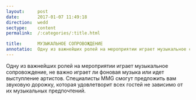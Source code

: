 ```yaml
---
layout:     post
date:       2017-01-07 11:49:18
direction:  wedd
sectype:    content
permalink:  /:categories/:title.html

title:      МУЗЫКАЛЬНОЕ СОПРОВОЖДЕНИЕ          
annotatio:  Одну из важнейших ролей на мероприятии играет музыкальное сопровождение, не важно играет ли фоновая музыка или идет выступление артистов. Специалисты MMG смогут предложить вам звуковую дорожку, которая удовлетворит всех гостей не зависимо от их музыкальных предпочтений.  
---
```


Одну из важнейших ролей на мероприятии играет музыкальное сопровождение, не важно играет ли фоновая музыка или идет выступление артистов. Специалисты MMG смогут предложить вам звуковую дорожку, которая удовлетворит всех гостей не зависимо от их музыкальных предпочтений. 